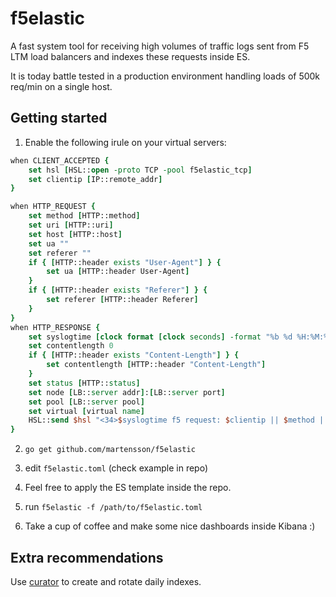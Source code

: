 # f5elastic

A fast system tool for receiving high volumes of traffic logs sent from F5 LTM load balancers and indexes these requests inside ES.

It is today battle tested in a production environment handling loads of 500k req/min on a single host.

## Getting started

1. Enable the following irule on your virtual servers:
```tcl
when CLIENT_ACCEPTED {
    set hsl [HSL::open -proto TCP -pool f5elastic_tcp]
    set clientip [IP::remote_addr]
}

when HTTP_REQUEST {
    set method [HTTP::method]
    set uri [HTTP::uri]
    set host [HTTP::host]
    set ua ""
    set referer ""
    if { [HTTP::header exists "User-Agent"] } {
        set ua [HTTP::header User-Agent]
    }
    if { [HTTP::header exists "Referer"] } {
        set referer [HTTP::header Referer]
    }
}
when HTTP_RESPONSE {
    set syslogtime [clock format [clock seconds] -format "%b %d %H:%M:%S"]
    set contentlength 0
    if { [HTTP::header exists "Content-Length"] } {
        set contentlength [HTTP::header "Content-Length"]
    }
    set status [HTTP::status]
    set node [LB::server addr]:[LB::server port]
    set pool [LB::server pool]
    set virtual [virtual name]
    HSL::send $hsl "<34>$syslogtime f5 request: $clientip || $method || $host || $uri || $status || $contentlength || $referer || $ua || $node || $pool || $virtual\n"
}
```

2. `go get github.com/martensson/f5elastic`

3. edit `f5elastic.toml` (check example in repo)

4. Feel free to apply the ES template inside the repo.

5. run `f5elastic -f /path/to/f5elastic.toml`

6. Take a cup of coffee and make some nice dashboards inside Kibana :)

## Extra recommendations

Use [curator](https://www.elastic.co/guide/en/elasticsearch/client/curator/current/index.html) to create and rotate daily indexes.
